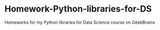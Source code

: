 # Homework-Python-libraries-for-DS
Homeworks for my Python libraries for Data Science course on GeekBrains
